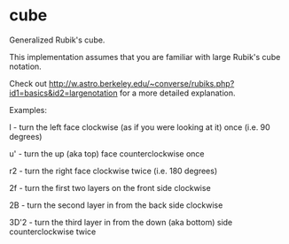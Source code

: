 # cube
Generalized Rubik's cube.

This implementation assumes that you are familiar with large Rubik's cube notation.

Check out http://w.astro.berkeley.edu/~converse/rubiks.php?id1=basics&id2=largenotation for a more detailed explanation.

Examples:

l - turn the left face clockwise (as if you were looking at it) once (i.e. 90 degrees)

u' - turn the up (aka top) face counterclockwise once

r2 - turn the right face clockwise twice (i.e. 180 degrees)

2f - turn the first two layers on the front side clockwise

2B - turn the second layer in from the back side clockwise

3D'2 - turn the third layer in from the down (aka bottom) side counterclockwise twice
